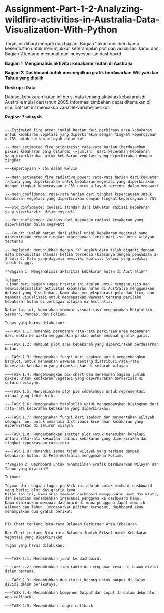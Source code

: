 # Assignment-Part-1-2-Analyzing-wildfire-activities-in-Australia-Data-Visualization-With-Python
Tugas ini dibagi menjadi dua bagian. Bagian 1 akan memberi kamu kesempatan untuk menunjukkan keterampilan plot dan visualisasi kamu dan Bagian 2 tentang membuat dan menyesuaikan dashboard.

**Bagian 1: Menganalisis aktivitas kebakaran hutan di Australia**

**Bagian 2: Dashboard untuk menampilkan grafik berdasarkan Wilayah dan Tahun yang dipilih**

**Deskripsi Data**

Dataset kebakaran hutan ini berisi data tentang aktivitas kebakaran di Australia mulai dari tahun 2005. Informasi tambahan dapat ditemukan di sini.
Dataset ini mencakup variabel-variabel berikut:

**Region: 7 wilayah**

~~~Date: dalam UTC dan menyediakan data untuk 24 jam ke depan

~~~Estimated_fire_area: jumlah harian dari perkiraan area kebakaran untuk kebakaran vegetasi yang diperkirakan dengan tingkat kepercayaan > 75% untuk setiap wilayah dalam km²

~~~Mean_estimated_fire_brightness: rata-rata harian (berdasarkan piksel kebakaran yang ditandai (=jumlah)) dari kecerahan kebakaran yang diperkirakan untuk kebakaran vegetasi yang diperkirakan dengan tingkat 

~~~kepercayaan > 75% dalam Kelvin

~~~Mean_estimated_fire_radiative_power: rata-rata harian dari kekuatan radiasi yang diperkirakan untuk kebakaran vegetasi yang diperkirakan dengan tingkat kepercayaan > 75% untuk wilayah tertentu dalam megawatt

~~~Mean_confidence: rata-rata harian dari tingkat kepercayaan untuk kebakaran vegetasi yang diperkirakan dengan tingkat kepercayaan > 75%

~~~Std_confidence: deviasi standar dari kekuatan radiasi kebakaran yang diperkirakan dalam megawatt

~~~Var_confidence: Varians dari kekuatan radiasi kebakaran yang diperkirakan dalam megawatt

~~~Count: jumlah harian dari piksel untuk kebakaran vegetasi yang diperkirakan dengan tingkat kepercayaan lebih dari 75% untuk wilayah tertentu

~~~Replaced: Menunjukkan dengan "Y" apakah data telah diganti dengan data berkualitas standar ketika tersedia (biasanya dengan penundaan 2-3 bulan). Data yang diganti memiliki kualitas lokasi yang sedikit lebih tinggi.

**Bagian 1: Menganalisis aktivitas kebakaran hutan di Australia**

Tujuan:
Tujuan dari bagian Tugas Praktik ini adalah untuk menganalisis dan memvisualisasikan aktivitas kebakaran hutan di Australia menggunakan dataset yang disediakan. Kamu akan mengeksplorasi pola dan tren, dan membuat visualisasi untuk mendapatkan wawasan tentang perilaku kebakaran hutan di berbagai wilayah di Australia.

Dalam lab ini, kamu akan membuat visualisasi menggunakan Matplotlib, Seaborn, Pandas, dan Folium.

Tugas yang harus dilakukan:

~~~TASK 1.1: Memahami perubahan rata-rata perkiraan area kebakaran dari waktu ke waktu menggunakan pandas untuk membuat grafik garis.

~~~TASK 1.2: Membuat plot area kebakaran yang diperkirakan berdasarkan bulan.

~~~TASK 1.3: Menggunakan fungsi dari seaborn untuk mengembangkan barplot, untuk menemukan wawasan tentang distribusi rata-rata kecerahan kebakaran yang diperkirakan di seluruh wilayah.

~~~TASK 1.4: Mengembangkan pie chart dan menemukan bagian jumlah piksel untuk kebakaran vegetasi yang diperkirakan bervariasi di seluruh wilayah.

~~~TASK 1.5: Menyesuaikan plot pie sebelumnya untuk representasi visual yang lebih baik.

~~~TASK 1.6: Menggunakan Matplotlib untuk mengembangkan histogram dari rata-rata kecerahan kebakaran yang diperkirakan.

~~~TASK 1.7: Menggunakan fungsi dari seaborn dan menyertakan wilayah sebagai hue, untuk memahami distribusi kecerahan kebakaran yang diperkirakan di seluruh wilayah.

~~~TASK 1.8: Mengembangkan scatter plot untuk menemukan korelasi antara rata-rata kekuatan radiasi kebakaran yang diperkirakan dan tingkat kepercayaan rata-rata.

~~~TASK 1.9: Menandai semua tujuh wilayah yang terkena dampak kebakaran hutan, di Peta Australia menggunakan Folium.

**Bagian 2: Dashboard untuk menampilkan grafik berdasarkan Wilayah dan Tahun yang dipilih**

Tujuan:

Tujuan dari bagian tugas praktik ini adalah untuk membuat dashboard yang berisi plot dan grafik kamu.
Dalam lab ini, kamu akan membuat dashboard menggunakan Dash dan Plotly dan kemudian menambahkan interaksi pengguna ke dashboard kamu.
Kamu diharuskan membuat dashboard di mana pengguna dapat memilih Wilayah dan Tahun. Berdasarkan pilihan tersebut, dashboard akan menampilkan dua grafik berikut:


Pie Chart tentang Rata-rata Bulanan Perkiraan Area Kebakaran

Bar Chart tentang Rata-rata Bulanan Jumlah Piksel untuk Kebakaran Vegetasi yang Diperkirakan

Tugas yang harus dilakukan:


~~~TASK 2.1: Menambahkan judul ke dashboard.

~~~TASK 2.2: Menambahkan item radio dan dropdown tepat di bawah divisi dalam pertama.

~~~TASK 2.3: Menambahkan dua divisi kosong untuk output di dalam divisi dalam berikutnya.

~~~TASK 2.4: Menambahkan komponen Output dan input di dalam dekorator app.callback.

~~~TASK 2.5: Menambahkan fungsi callback.
